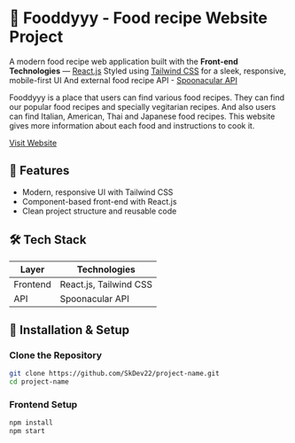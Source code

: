 # 💫 Fooddyyy - Food recipe Website Project

A modern food recipe web application built with the **Front-end Technologies** — [React.js](https://reactjs.org/) Styled using [Tailwind CSS](https://tailwindcss.com/) for a sleek, responsive, mobile-first UI And external food recipe API - [Spoonacular API](https://spoonacular.com/food-api)

Fooddyyy is a place that users can find various food recipes. They can find our popular food recipes and specially vegitarian recipes. And also users can find Italian, American, Thai and Japanese food recipes. This website gives more information about each food and instructions to cook it.

[Visit Website](https://fooddyyy.netlify.app/)

## 🚀 Features

- Modern, responsive UI with Tailwind CSS
- Component-based front-end with React.js
- Clean project structure and reusable code

## 🛠️ Tech Stack

| Layer        | Technologies                       |
| -----------  | ---------------------------------- |
| Frontend     | React.js, Tailwind CSS             |
| API          | Spoonacular API                    |

## 📁 Installation & Setup

### Clone the Repository

```bash
git clone https://github.com/SkDev22/project-name.git
cd project-name
```

### Frontend Setup

```bash
npm install
npm start
```
